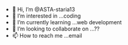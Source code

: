 - 👋 Hi, I’m @ASTA-staria13
- 👀 I’m interested in ...coding
- 🌱 I’m currently learning ...web development
- 💞️ I’m looking to collaborate on ...??
- 📫 How to reach me ...email

<!---
ASTA-staria13/ASTA-staria13 is a ✨ special ✨ repository because its `README.md` (this file) appears on your GitHub profile.
You can click the Preview link to take a look at your changes.
--->
